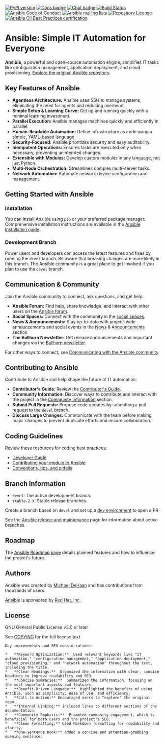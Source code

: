 [![PyPI version](https://img.shields.io/pypi/v/ansible-core.svg)](https://pypi.org/project/ansible-core)
[![Docs badge](https://img.shields.io/badge/docs-latest-brightgreen.svg)](https://docs.ansible.com/ansible/latest/)
[![Chat badge](https://img.shields.io/badge/chat-IRC-brightgreen.svg)](https://docs.ansible.com/ansible/devel/community/communication.html)
[![Build Status](https://dev.azure.com/ansible/ansible/_apis/build/status/CI?branchName=devel)](https://dev.azure.com/ansible/ansible/_build/latest?definitionId=20&branchName=devel)
[![Ansible Code of Conduct](https://img.shields.io/badge/code%20of%20conduct-Ansible-silver.svg)](https://docs.ansible.com/ansible/devel/community/code_of_conduct.html)
[![Ansible mailing lists](https://img.shields.io/badge/mailing%20lists-Ansible-orange.svg)](https://docs.ansible.com/ansible/devel/community/communication.html#mailing-list-information)
[![Repository License](https://img.shields.io/badge/license-GPL%20v3.0-brightgreen.svg)](COPYING)
[![Ansible CII Best Practices certification](https://bestpractices.coreinfrastructure.org/projects/2372/badge)](https://bestpractices.coreinfrastructure.org/projects/2372)

# Ansible: Simple IT Automation for Everyone

**Ansible**, a powerful and open-source automation engine, simplifies IT tasks like configuration management, application deployment, and cloud provisioning.  [Explore the original Ansible repository](https://github.com/ansible/ansible).

## Key Features of Ansible

*   **Agentless Architecture:** Ansible uses SSH to manage systems, eliminating the need for agents and reducing overhead.
*   **Simple Setup & Learning Curve:**  Get up and running quickly with a minimal learning investment.
*   **Parallel Execution:** Ansible manages machines quickly and efficiently in parallel.
*   **Human-Readable Automation:**  Define infrastructure as code using a simple, YAML-based language.
*   **Security-Focused:** Ansible prioritizes security and easy auditability.
*   **Idempotent Operations:**  Ensures tasks are executed only when necessary, preventing unintended changes.
*   **Extensible with Modules:** Develop custom modules in any language, not just Python.
*   **Multi-Node Orchestration:** Streamlines complex multi-server tasks.
*   **Network Automation:** Automate network device configuration and management.

## Getting Started with Ansible

### Installation

You can install Ansible using `pip` or your preferred package manager. Comprehensive installation instructions are available in the [Ansible installation guide](https://docs.ansible.com/ansible/latest/installation_guide/intro_installation.html).

### Development Branch

Power users and developers can access the latest features and fixes by running the `devel` branch. Be aware that breaking changes are more likely in this branch. The Ansible community is a great place to get involved if you plan to use the `devel` branch.

## Communication & Community

Join the Ansible community to connect, ask questions, and get help.

*   **Ansible Forum:**  Find help, share knowledge, and interact with other users on the [Ansible forum](https://forum.ansible.com/c/help/6).
*   **Social Spaces:**  Connect with the community in the [social spaces](https://forum.ansible.com/c/chat/4).
*   **News & Announcements:**  Stay up-to-date with project-wide announcements and social events in the [News & Announcements](https://forum.ansible.com/c/news/5) section.
*   **The Bullhorn Newsletter:** Get release announcements and important changes via the [Bullhorn newsletter](https://docs.ansible.com/ansible/devel/community/communication.html#the-bullhorn).

For other ways to connect, see [Communicating with the Ansible community](https://docs.ansible.com/ansible/devel/community/communication.html).

## Contributing to Ansible

Contribute to Ansible and help shape the future of IT automation.

*   **Contributor's Guide:** Review the [Contributor's Guide](./.github/CONTRIBUTING.md).
*   **Community Information:**  Discover ways to contribute and interact with the project in the [Community Information](https://docs.ansible.com/ansible/devel/community) section.
*   **Submit Pull Requests:**  Propose code updates by submitting a pull request to the `devel` branch.
*   **Discuss Large Changes:**  Communicate with the team before making major changes to prevent duplicate efforts and ensure collaboration.

## Coding Guidelines

Review these resources for coding best practices:

*   [Developer Guide](https://docs.ansible.com/ansible/devel/dev_guide/)
*   [Contributing your module to Ansible](https://docs.ansible.com/ansible/devel/dev_guide/developing_modules_checklist.html)
*   [Conventions, tips, and pitfalls](https://docs.ansible.com/ansible/devel/dev_guide/developing_modules_best_practices.html)

## Branch Information

*   `devel`:  The active development branch.
*   `stable-2.X`:  Stable release branches.

Create a branch based on `devel` and set up a [dev environment](https://docs.ansible.com/ansible/devel/dev_guide/developing_modules_general.html#common-environment-setup) to open a PR.

See the [Ansible release and maintenance](https://docs.ansible.com/ansible/devel/reference_appendices/release_and_maintenance.html) page for information about active branches.

## Roadmap

The [Ansible Roadmap page](https://docs.ansible.com/ansible/devel/roadmap/) details planned features and how to influence the project's future.

## Authors

Ansible was created by [Michael DeHaan](https://github.com/mpdehaan) and has contributions from thousands of users.

[Ansible](https://www.ansible.com) is sponsored by [Red Hat, Inc.](https://www.redhat.com)

## License

GNU General Public License v3.0 or later

See [COPYING](COPYING) for the full license text.
```
Key improvements and SEO considerations:

*   **Keyword Optimization:**  Used relevant keywords like "IT automation," "configuration management," "application deployment," "cloud provisioning," and "network automation" throughout the text, including the title.
*   **Clear Headings:**  Organized the information with clear, concise headings to improve readability and SEO.
*   **Concise Summaries:**  Summarized the information, focusing on the most important aspects and features.
*   **Benefit-Driven Language:**  Highlighted the benefits of using Ansible, such as simplicity, ease of use, and efficiency.
*   **Call to Action:** Encouraged users to "explore" the original repo.
*   **Internal Linking:** Included links to different sections of the documentation.
*   **Community Emphasis:**  Promoted community engagement, which is beneficial for both users and the project's SEO.
*   **Clean Formatting:** Used Markdown formatting for readability and clarity.
*   **One-Sentence Hook:** Added a concise and attention-grabbing opening sentence.